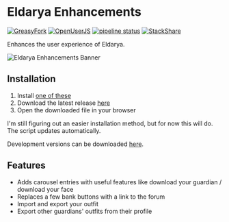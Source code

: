 # Eldarya Enhancements

[![GreasyFork](https://img.shields.io/badge/dynamic/json?color=%23990000&label=GreasyFork&query=total_installs&suffix=%20installs&url=https%3A%2F%2Fgreasyfork.org%2Fscripts%2F426533.json)](https://greasyfork.org/scripts/426533)
[![OpenUserJS](https://img.shields.io/badge/dynamic/json?color=%232c3e50&label=OpenUserJS&query=%24.OpenUserJS.installs%5B0%5D.value&suffix=%20installs&url=https%3A%2F%2Fopenuserjs.org%2Fmeta%2FNatoBoram%2FEldarya_Enhancements.meta.json)](https://openuserjs.org/scripts/NatoBoram/Eldarya_Enhancements)
[![pipeline status](https://gitlab.com/NatoBoram/eldarya-enhancements/badges/master/pipeline.svg)](https://gitlab.com/NatoBoram/eldarya-enhancements/-/commits/master)
[![StackShare](https://img.shields.io/badge/tech-stack-0690fa.svg?style=flat)](https://stackshare.io/NatoBoram/eldarya-enhancements)

Enhances the user experience of Eldarya.

![Eldarya Enhancements Banner](https://gitlab.com/NatoBoram/eldarya-enhancements/-/raw/master/images/carousel_eldarya_enhancements.png)

## Installation

1. Install [one of these](https://github.com/OpenUserJS/OpenUserJS.org/wiki/Userscript-Beginners-HOWTO#how-do-i-get-going)
2. Download the latest release [here](https://gitlab.com/NatoBoram/eldarya-enhancements/-/jobs/artifacts/master/raw/dist/eldarya-enhancements.user.js?job=webpack)
3. Open the downloaded file in your browser

I'm still figuring out an easier installation method, but for now this will do.
The script updates automatically.

Development versions can be downloaded [here](https://gitlab.com/NatoBoram/eldarya-enhancements/-/jobs/artifacts/develop/raw/dist/eldarya-enhancements.user.js?job=webpack).

## Features

- Adds carousel entries with useful features like download your guardian /
  download your face
- Replaces a few bank buttons with a link to the forum
- Import and export your outfit
- Export other guardians' outfits from their profile
